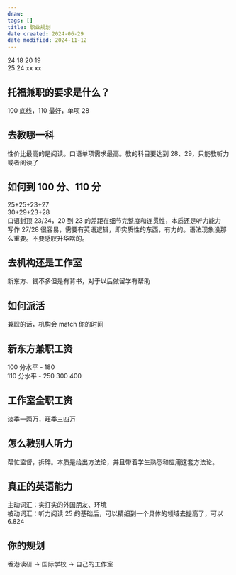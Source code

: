 ```yaml
---
draw:
tags: []
title: 职业规划
date created: 2024-06-29
date modified: 2024-11-12
---
```


24 18 20 19  
25 24 xx xx

## 托福兼职的要求是什么？

100 底线，110 最好，单项 28

## 去教哪一科

性价比最高的是阅读。口语单项需求最高。教的科目要达到 28、29，只能教听力或者阅读了

## 如何到 100 分、110 分

25+25+23+27  
30+29+23+28  
口语封顶 23/24，20 到 23 的差距在细节完整度和连贯性，本质还是听力能力  
写作 27/28 很容易，需要有英语逻辑，即实质性的东西，有力的。语法现象没那么重要。不要感叹升华啥的。

## 去机构还是工作室

新东方、钱不多但是有背书，对于以后做留学有帮助

## 如何派活

兼职的话，机构会 match 你的时间

## 新东方兼职工资

100 分水平 - 180  
110 分水平 - 250 300 400

## 工作室全职工资

淡季一两万，旺季三四万

## 怎么教别人听力

帮忙监督，拆碎。本质是给出方法论，并且带着学生熟悉和应用这套方法论。

## 真正的英语能力

主动词汇：实打实的外国朋友、环境  
被动词汇：听力阅读 25 的基础后，可以精细到一个具体的领域去提高了，可以 6.824

## 你的规划

香港读研 -> 国际学校 -> 自己的工作室
